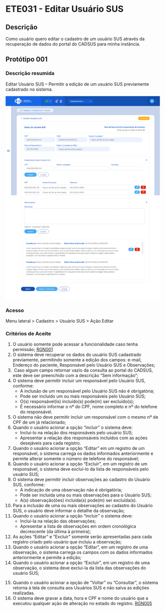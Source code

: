 # ETE031 - Editar Usuário SUS

## Descrição 
Como usuário quero editar o cadastro de um usuário SUS através da recuperação de dados do portal do CADSUS para minha instância.

## Protótipo 001

### Descrição resumida 
Editar Usuário SUS – Permitir a edição de um usuário SUS previamente cadastrado no sistema. 

![alt text](../imagens/ete-031-prot-001.png) <!-- Não sei se já foi alterada -->

### Acesso 
Menu lateral > Cadastro > Usuário SUS > Ação Editar 

### Critérios de Aceite <!-- Falta ajustar numeração -->
1. O usuário somente pode acessar a funcionalidade caso tenha permissão; [RGN001](DocumentoDeRegrasv2.md#rgn001) 
2. O sistema deve recuperar os dados do usuário SUS cadastrado previamente, permitindo somente a edição dos campos: e-mail, Endereço do paciente, Responsável pelo Usuário SUS e Observações;     
3.  Caso algum campo retornar vazio da consulta ao portal do CADSUS, este deve ser preenchido com a descrição “Sem informação”; <!-- No documento de origem diz: "(Não consegui testar)" -->
4. O sistema deve permitir incluir um responsável pelo Usuário SUS, conforme: 
      * A inclusão de um responsável pelo Usuário SUS não é obrigatória; 
      * Pode ser incluído um ou mais responsáveis pelo Usuário SUS; 
      * O(s) responsável(is) incluído(s) pode(m) ser excluído(s); 
      * É necessário informar o nº do CPF, nome completo e nº do telefone do responsável. <!-- No documento original diz: "Nenhuma informação é obrigatória. (?)" -->
5. O sistema não deve permitir incluir um responsável com o mesmo nº de CPF de um já relacionado;
6. Quando o usuário acionar a opção “incluir” o sistema deve: 
      * Incluí-lo na relação dos responsáveis pelo usuário SUS; 
      * Apresentar a relação dos responsáveis incluídos com as ações desejáveis para cada registro. 
7. Quando o usuário acionar a opção “Editar” em um registro de um responsável, o sistema carrega os dados informados anteriormente e permite alterar somente o número de telefone do responsável; <!-- No documento de origem diz: "(Não consegui testar)" --> 
8. Quando o usuário acionar a opção “Excluir”, em um registro de um responsável, o sistema deve excluí-lo da lista de responsáveis pelo usuário SUS; 
9. O sistema deve permitir incluir observações ao cadastro do Usuário SUS, conforme: 
    * A indicação de uma observação não é obrigatória; 
    * Pode ser incluída uma ou mais observações para o Usuário SUS; 
    * A(s) observação(ões) incluída(s) pode(m) ser excluída(s). 
10. Para a inclusão de uma ou mais observações ao cadastro do Usuário SUS, o usuário deve informar o detalhe da observação; <!-- No documento de origem diz: "(Não entendi)" -->
11. Quando o usuário acionar a opção “incluir” o sistema deve: 
    * Incluí-la na relação das observações; 
    * Apresentar a lista de observações em ordem cronológica decrescente (da última à primeira); 
12. As ações “Editar” e “Excluir” somente serão apresentadas para cada registro criado pelo usuário que incluiu a observação; 
13. Quando o usuário acionar a opção “Editar”, em um registro de uma observação, o sistema carrega os campos com os dados informados anteriormente e permite a edição; <!-- No documento de origem diz: "Não está deixando editar!" -->
14. Quando o usuário acionar a opção “Excluir”, em um registro de uma observação, o sistema deve exclui-la da lista das observações do usuário SUS; 
<!-- Está em vermelho, mas não diz se é para apagar: 16. Quando o usuário acionar a opção de “Salvar”, o sistema verifica se o preenchimento das informações atende às validações listadas, atualiza o cadastro do Usuário SUS, mantém o estado do registro como “Ativo” e a situação como “Cadastrado”, apresenta a mensagem de sucesso e retorna à tela de consulta aos Usuários SUS apresentando este registro como o primeiro da relação dos Usuários cadastrados para a instância; [MSG093](DocumentoDeMensagensv2.md#msg093) [RGN005](DocumentoDeRegrasv2.md#rgn005)  -->
<!-- Está em vermelho, mas não diz se é para apagar: 17.  Quando o usuário acionar a opção de “Salvar/Dispensar”, o sistema verifica se o preenchimento das informações atende às validações listadas, atualiza o cadastro do Usuário SUS, mantém o estado do registro como “Ativo” e a situação como “Cadastrado”, apresenta a mensagem de sucesso e direciona para a tela de cadastrar dispensação carregando automaticamente os dados do Usuário SUS recém cadastrado; [MSG093](DocumentoDeMensagensv2.md#msg093) [RGN005](DocumentoDeRegrasv2.md#rgn005) [ETE034](ETE034.md)-->
15. Quando o usuário acionar a opção de “Voltar” ou “Consultar”, o sistema retorna à tela de consulta aos Usuários SUS e não salva as edições realizadas.  
16. O sistema deve gravar a data, hora e CPF e nome do usuário que a executou qualquer ação de alteração no estado do registro. [RGN005](DocumentoDeRegrasv2.md#rgn005) 
